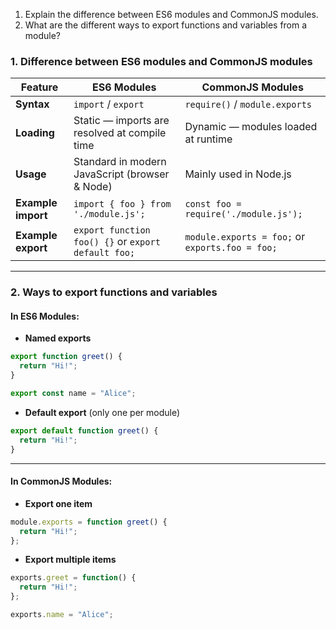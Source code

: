 1. Explain the difference between ES6 modules and CommonJS modules.
2. What are the different ways to export functions and variables from a module?


### 1. **Difference between ES6 modules and CommonJS modules**

| Feature            | **ES6 Modules**                                     | **CommonJS Modules**                            |
| ------------------ | --------------------------------------------------- | ----------------------------------------------- |
| **Syntax**         | `import` / `export`                                 | `require()` / `module.exports`                  |
| **Loading**        | Static — imports are resolved at compile time       | Dynamic — modules loaded at runtime             |
| **Usage**          | Standard in modern JavaScript (browser & Node)      | Mainly used in Node.js                          |
| **Example import** | `import { foo } from './module.js';`                | `const foo = require('./module.js');`           |
| **Example export** | `export function foo() {}` or `export default foo;` | `module.exports = foo;` or `exports.foo = foo;` |

---

### 2. **Ways to export functions and variables**

#### In **ES6 Modules:**

* **Named exports**

```js
export function greet() {
  return "Hi!";
}

export const name = "Alice";
```

* **Default export** (only one per module)

```js
export default function greet() {
  return "Hi!";
}
```

---

#### In **CommonJS Modules:**

* **Export one item**

```js
module.exports = function greet() {
  return "Hi!";
};
```

* **Export multiple items**

```js
exports.greet = function() {
  return "Hi!";
};

exports.name = "Alice";


